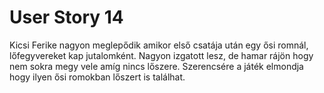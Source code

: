 # User Story 14

Kicsi Ferike nagyon meglepődik amikor első csatája után egy ősi romnál, lőfegyvereket kap jutalomként. Nagyon izgatott lesz, de hamar rájön hogy nem sokra megy vele amíg nincs lőszere. Szerencsére a játék elmondja hogy ilyen ősi romokban lőszert is találhat.

